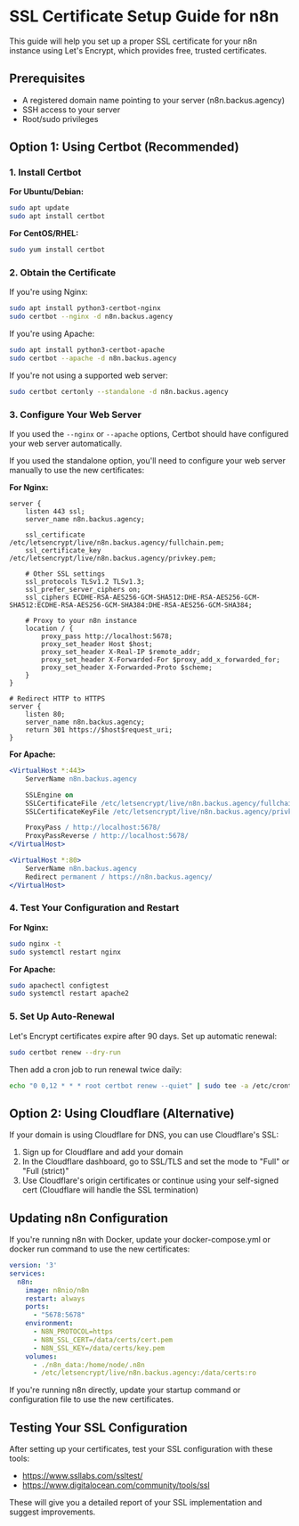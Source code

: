 # SSL Certificate Setup Guide for n8n

This guide will help you set up a proper SSL certificate for your n8n instance using Let's Encrypt, which provides free, trusted certificates.

## Prerequisites

- A registered domain name pointing to your server (n8n.backus.agency)
- SSH access to your server
- Root/sudo privileges

## Option 1: Using Certbot (Recommended)

### 1. Install Certbot

**For Ubuntu/Debian:**
```bash
sudo apt update
sudo apt install certbot
```

**For CentOS/RHEL:**
```bash
sudo yum install certbot
```

### 2. Obtain the Certificate

If you're using Nginx:
```bash
sudo apt install python3-certbot-nginx
sudo certbot --nginx -d n8n.backus.agency
```

If you're using Apache:
```bash
sudo apt install python3-certbot-apache
sudo certbot --apache -d n8n.backus.agency
```

If you're not using a supported web server:
```bash
sudo certbot certonly --standalone -d n8n.backus.agency
```

### 3. Configure Your Web Server

If you used the `--nginx` or `--apache` options, Certbot should have configured your web server automatically.

If you used the standalone option, you'll need to configure your web server manually to use the new certificates:

**For Nginx:**
```nginx
server {
    listen 443 ssl;
    server_name n8n.backus.agency;

    ssl_certificate /etc/letsencrypt/live/n8n.backus.agency/fullchain.pem;
    ssl_certificate_key /etc/letsencrypt/live/n8n.backus.agency/privkey.pem;

    # Other SSL settings
    ssl_protocols TLSv1.2 TLSv1.3;
    ssl_prefer_server_ciphers on;
    ssl_ciphers ECDHE-RSA-AES256-GCM-SHA512:DHE-RSA-AES256-GCM-SHA512:ECDHE-RSA-AES256-GCM-SHA384:DHE-RSA-AES256-GCM-SHA384;

    # Proxy to your n8n instance
    location / {
        proxy_pass http://localhost:5678;
        proxy_set_header Host $host;
        proxy_set_header X-Real-IP $remote_addr;
        proxy_set_header X-Forwarded-For $proxy_add_x_forwarded_for;
        proxy_set_header X-Forwarded-Proto $scheme;
    }
}

# Redirect HTTP to HTTPS
server {
    listen 80;
    server_name n8n.backus.agency;
    return 301 https://$host$request_uri;
}
```

**For Apache:**
```apache
<VirtualHost *:443>
    ServerName n8n.backus.agency

    SSLEngine on
    SSLCertificateFile /etc/letsencrypt/live/n8n.backus.agency/fullchain.pem
    SSLCertificateKeyFile /etc/letsencrypt/live/n8n.backus.agency/privkey.pem

    ProxyPass / http://localhost:5678/
    ProxyPassReverse / http://localhost:5678/
</VirtualHost>

<VirtualHost *:80>
    ServerName n8n.backus.agency
    Redirect permanent / https://n8n.backus.agency/
</VirtualHost>
```

### 4. Test Your Configuration and Restart

**For Nginx:**
```bash
sudo nginx -t
sudo systemctl restart nginx
```

**For Apache:**
```bash
sudo apachectl configtest
sudo systemctl restart apache2
```

### 5. Set Up Auto-Renewal

Let's Encrypt certificates expire after 90 days. Set up automatic renewal:

```bash
sudo certbot renew --dry-run
```

Then add a cron job to run renewal twice daily:

```bash
echo "0 0,12 * * * root certbot renew --quiet" | sudo tee -a /etc/crontab > /dev/null
```

## Option 2: Using Cloudflare (Alternative)

If your domain is using Cloudflare for DNS, you can use Cloudflare's SSL:

1. Sign up for Cloudflare and add your domain
2. In the Cloudflare dashboard, go to SSL/TLS and set the mode to "Full" or "Full (strict)"
3. Use Cloudflare's origin certificates or continue using your self-signed cert (Cloudflare will handle the SSL termination)

## Updating n8n Configuration

If you're running n8n with Docker, update your docker-compose.yml or docker run command to use the new certificates:

```yaml
version: '3'
services:
  n8n:
    image: n8nio/n8n
    restart: always
    ports:
      - "5678:5678"
    environment:
      - N8N_PROTOCOL=https
      - N8N_SSL_CERT=/data/certs/cert.pem
      - N8N_SSL_KEY=/data/certs/key.pem
    volumes:
      - ./n8n_data:/home/node/.n8n
      - /etc/letsencrypt/live/n8n.backus.agency:/data/certs:ro
```

If you're running n8n directly, update your startup command or configuration file to use the new certificates.

## Testing Your SSL Configuration

After setting up your certificates, test your SSL configuration with these tools:
- https://www.ssllabs.com/ssltest/
- https://www.digitalocean.com/community/tools/ssl

These will give you a detailed report of your SSL implementation and suggest improvements.